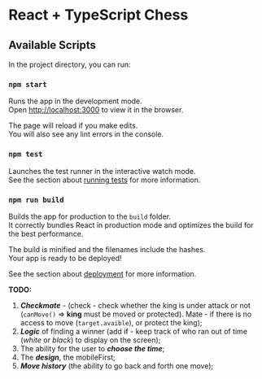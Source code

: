 # React + TypeScript Chess
## Available Scripts

In the project directory, you can run:

### `npm start`

Runs the app in the development mode.\
Open [http://localhost:3000](http://localhost:3000) to view it in the browser.

The page will reload if you make edits.\
You will also see any lint errors in the console.

### `npm test`

Launches the test runner in the interactive watch mode.\
See the section about [running tests](https://facebook.github.io/create-react-app/docs/running-tests) for more information.

### `npm run build`

Builds the app for production to the `build` folder.\
It correctly bundles React in production mode and optimizes the build for the best performance.

The build is minified and the filenames include the hashes.\
Your app is ready to be deployed!

See the section about [deployment](https://facebook.github.io/create-react-app/docs/deployment) for more information.

**TODO:**
1) ***Checkmate*** - (check - check whether the king is under attack or not (`canMove()` => **king** must be moved or protected). Mate - if there is no access to move (`target.avaible`), or protect the king);
2) ***Logic*** of finding a winner (add if - keep track of who ran out of time (*white* or *black*) to display on the screen);
3) The ability for the user to ***choose the time***;
4) The ***design***, the mobileFirst;
5) ***Move history*** (the ability to go back and forth one move);